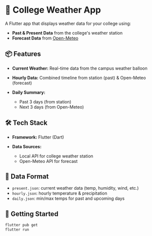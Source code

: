 
# 📡 College Weather App

A Flutter app that displays weather data for your college using:

* **Past & Present Data** from the college's weather station
* **Forecast Data** from [Open-Meteo](https://open-meteo.com/)

## 📦 Features

* **Current Weather:** Real-time data from the campus weather balloon
* **Hourly Data:** Combined timeline from station (past) & Open-Meteo (forecast)
* **Daily Summary:**

  * Past 3 days (from station)
  * Next 3 days (from Open-Meteo)

## 🛠 Tech Stack

* **Framework:** Flutter (Dart)
* **Data Sources:**

  * Local API for college weather station
  * Open-Meteo API for forecast

## 📁 Data Format

* `present.json`: current weather data (temp, humidity, wind, etc.)
* `hourly.json`: hourly temperature & precipitation
* `daily.json`: min/max temps for past and upcoming days

## 🚀 Getting Started

```bash
flutter pub get
flutter run
```
